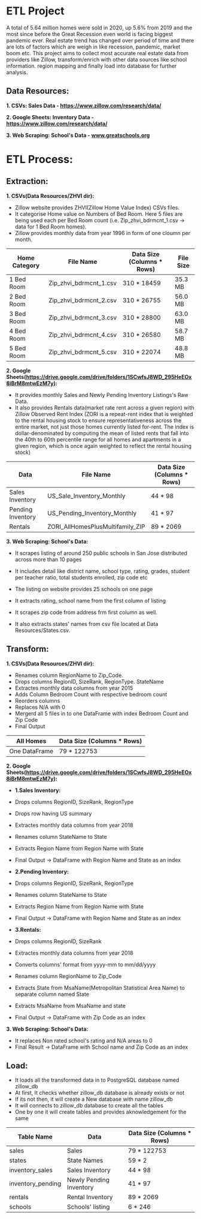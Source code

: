 # ETL Project
A total of 5.64 million homes were sold in 2020, up 5.6% from 2019 and the most since before the Great Recession even world is facing biggest pandemic ever. Real estate trend has changed over period of time and there are lots of factors which are weigh in like recession, pandemic, market boom etc. This project aims to collect most accurate real estate data from providers like Zillow, transform/enrich with other data sources like school information. region mapping and finally load into database for further analysis.

## Data Resources:

**1. CSVs: Sales Data - https://www.zillow.com/research/data/**

**2. Google Sheets: Inventory Data - https://www.zillow.com/research/data/**

**3. Web Scraping: School's Data - www.greatschools.org**


# ETL Process:

## Extraction:

**1. CSVs(Data Resources/ZHVI dir):** 
- Zillow website provides ZHVI(Zillow Home Value Index) CSVs files. 
- It categorise Home value on Numbers of Bed Room. Here 5 files are being used each per Bed Room count (i.e. Zip_zhvi_bdrmcnt_1.csv -> data for 1 Bed Room homes). 
- Zillow provides monthly data from year 1996 in form of one cloumn per month.

|  Home Category  |       File Name        |  Data Size (Columns * Rows)  |File Size|
| --------------- | ---------------------- | -----------------------------| --------|
| 1 Bed Room      | Zip_zhvi_bdrmcnt_1.csv |      310 * 18459             | 35.3 MB |
| 2 Bed Room      | Zip_zhvi_bdrmcnt_2.csv |      310 * 26755             | 56.0 MB |
| 3 Bed Room      | Zip_zhvi_bdrmcnt_3.csv |      310 * 28800             | 63.0 MB |
| 4 Bed Room      | Zip_zhvi_bdrmcnt_4.csv |      310 * 26580             | 58.7 MB |
| 5 Bed Room      | Zip_zhvi_bdrmcnt_5.csv |      310 * 22074             | 48.8 MB |

**2. Google Sheets(https://drive.google.com/drive/folders/1SCwfsJ8WD_295HeEOx8iBrM8mtwEzM7y):** 
- It provides monthly Sales and Newly Pending Inventory Listings's Raw Data.
- It also provides Rentals data(market rate rent across a given region) with Zillow Observed Rent Index (ZORI is a repeat-rent index that is weighted to the rental housing stock to ensure representativeness across the entire market, not just those homes currently listed for-rent. The index is dollar-denominated by computing the mean of listed rents that fall into the 40th to 60th percentile range for all homes and apartments in a given region, which is once again weighted to reflect the rental housing stock)

|      Data         |             File Name             |  Data Size (Columns * Rows)  |
| ----------------- | --------------------------------- | -----------------------------|
| Sales Inventory   |  US_Sale_Inventory_Monthly        |            44 * 98           |
| Pending Inventory |  US_Pending_Inventory_Monthly     |            41 * 97           |
| Rentals           |  ZORI_AllHomesPlusMultifamily_ZIP |            89 * 2069         |

**3. Web Scraping: School's Data:** 
- It scrapes listing of around 250 public schools in San Jose distributed across more than 10 pages
- It includes detail like district name, school type, rating, grades, student per teacher ratio, total students enrolled, zip code etc
- The listing on website provides 25 schools on one page
- It extracts rating, school name from the first column of listing
- It scrapes zip code from address frm first column as well.

- It also extracts states' names from csv file located at Data Resources/States.csv.

## Transform:

**1. CSVs(Data Resources/ZHVI dir):** 
- Renames column RegionName to Zip_Code.
- Drops columns RegionID, SizeRank, RegionType. StateName
- Extractes monthly data columns from year 2015 
- Adds Column Bedroom Count with respective bedroom count
- Reorders columns
- Replaces N/A with 0
- Mergerd all 5 files in to one DataFrame with index Bedroom Count and Zip Code
- Final Output

|    All Homes    | Data Size (Columns * Rows) |
| --------------- | ------------------------ |
|  One DataFrame  | 79 * 122753 |

**2. Google Sheets(https://drive.google.com/drive/folders/1SCwfsJ8WD_295HeEOx8iBrM8mtwEzM7y):** 

- **1.Sales Inventory:**
- Drops columns RegionID, SizeRank, RegionType
- Drops row having US summary
- Extractes monthly data columns from year 2018
- Renames column StateName to State
- Extracts Region Name from Region Name with State
- Final Output -> DataFrame with Region Name and State as an index 

- **2.Pending Inventory:**
- Drops columns RegionID, SizeRank, RegionType
- Renames column StateName to State
- Extracts Region Name from Region Name with State
- Final Output -> DataFrame with Region Name and State as an index 

- **3.Rentals:**
- Drops columns RegionID, SizeRank
- Extractes monthly data columns from year 2018
- Converts columns' format from yyyy-mm to mm/dd/yyyy
- Renames column RegionName to Zip_Code
- Extracts State from MsaName(Metropolitan Statistical Area Name) to separate column named State
- Extracts MsaName from MsaName and state
- Final Output -> DataFrame with Zip Code as an index

**3. Web Scraping: School's Data:** 
- It replaces Non rated school's rating and N/A areas to 0
- Final Result -> DataFrame with School name and Zip Code as an index

## Load:
- It loads all the transformed data in to PostgreSQL database named zillow_db
- At first, It checks whether zillow_db database is already exists or not
- If its not then, it will create a New database with name zillow_db
- It will connects to zillow_db database to create all the tables
- One by one it will create tables and provides aknowledgement for the same

|    Table Name     |         Data               |    Data Size (Columns * Rows)    |
|-------------------| -------------------------- | ---------------------------------|
|  sales            |   Sales                    |    79 * 122753                   |
|  states           |   State Names              |    59 * 2                        |
|  inventory_sales  |   Sales Inventory          |    44 * 98                       |
|  inventory_pending|   Newly Pending Inventory  |    41 * 97                       |
|  rentals          |   Rental Inventory         |    89 * 2069                     |
|  schools          |   Schools' listing         |    6 * 246                       |





 
